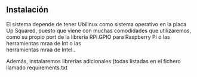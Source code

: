 ## Instalación
El sistema depende de tener Ubilinux como sistema operativo en la placa  
Up Squared, puesto que viene con muchas comodidades que utilizaremos,  
como su propio port de la librería RPi.GPIO para Raspberry Pi o las  
herramientas mraa de Int o las  
herramientas mraa de Intel..
  
  
Además, instalaremos librerías adicionales (todas listadas en el fichero  
llamado requirements.txt  
  

